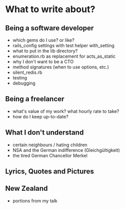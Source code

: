 # What to write about?


## Being a software developer

- which gems do I use? or like?
- rails_config settings with test helper with_setting
- what to put in the lib directory?
- enumeration.rb as replacement for acts_as_static
- why I don't want to be a CTO
- method signatures (when to use options, etc.)
- silent_redis.rb
- testing
- debugging


## Being a freelancer

- what's value of my work? what hourly rate to take?
- how do I keep up-to-date?

## What I don't understand

- certain neighbours / hating children
- NSA and the German indifference (Gleichgültigkeit)
- the tired German Chancellor Merkel

## Lyrics, Quotes and Pictures

## New Zealand

- portions from my talk
